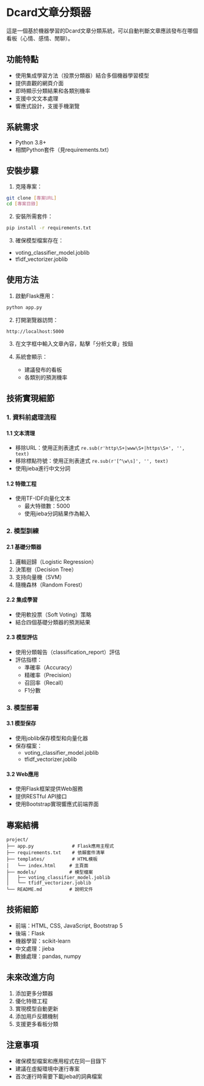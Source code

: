 # Dcard文章分類器

這是一個基於機器學習的Dcard文章分類系統，可以自動判斷文章應該發布在哪個看板（心情、感情、閒聊）。

## 功能特點

- 使用集成學習方法（投票分類器）結合多個機器學習模型
- 提供直觀的網頁介面
- 即時顯示分類結果和各類別機率
- 支援中文文本處理
- 響應式設計，支援手機瀏覽

## 系統需求

- Python 3.8+
- 相關Python套件（見requirements.txt）

## 安裝步驟

1. 克隆專案：
```bash
git clone [專案URL]
cd [專案目錄]
```

2. 安裝所需套件：
```bash
pip install -r requirements.txt
```

3. 確保模型檔案存在：
- voting_classifier_model.joblib
- tfidf_vectorizer.joblib

## 使用方法

1. 啟動Flask應用：
```bash
python app.py
```

2. 打開瀏覽器訪問：
```
http://localhost:5000
```

3. 在文字框中輸入文章內容，點擊「分析文章」按鈕

4. 系統會顯示：
   - 建議發布的看板
   - 各類別的預測機率

## 技術實現細節

### 1. 資料前處理流程

#### 1.1 文本清理
- 移除URL：使用正則表達式 `re.sub(r'http\S+|www\S+|https\S+', '', text)`
- 移除標點符號：使用正則表達式 `re.sub(r'[^\w\s]', '', text)`
- 使用jieba進行中文分詞

#### 1.2 特徵工程
- 使用TF-IDF向量化文本
  - 最大特徵數：5000
  - 使用jieba分詞結果作為輸入

### 2. 模型訓練

#### 2.1 基礎分類器
1. 邏輯迴歸（Logistic Regression）
2. 決策樹（Decision Tree）
3. 支持向量機（SVM）
4. 隨機森林（Random Forest）

#### 2.2 集成學習
- 使用軟投票（Soft Voting）策略
- 結合四個基礎分類器的預測結果

#### 2.3 模型評估
- 使用分類報告（classification_report）評估
- 評估指標：
  - 準確率（Accuracy）
  - 精確率（Precision）
  - 召回率（Recall）
  - F1分數

### 3. 模型部署

#### 3.1 模型保存
- 使用joblib保存模型和向量化器
- 保存檔案：
  - voting_classifier_model.joblib
  - tfidf_vectorizer.joblib

#### 3.2 Web應用
- 使用Flask框架提供Web服務
- 提供RESTful API接口
- 使用Bootstrap實現響應式前端界面

## 專案結構

```
project/
├── app.py              # Flask應用主程式
├── requirements.txt    # 依賴套件清單
├── templates/          # HTML模板
│   └── index.html     # 主頁面
├── models/            # 模型檔案
│   ├── voting_classifier_model.joblib
│   └── tfidf_vectorizer.joblib
└── README.md          # 說明文件
```

## 技術細節

- 前端：HTML, CSS, JavaScript, Bootstrap 5
- 後端：Flask
- 機器學習：scikit-learn
- 中文處理：jieba
- 數據處理：pandas, numpy

## 未來改進方向

1. 添加更多分類器
2. 優化特徵工程
3. 實現模型自動更新
4. 添加用戶反饋機制
5. 支援更多看板分類

## 注意事項

- 確保模型檔案和應用程式在同一目錄下
- 建議在虛擬環境中運行專案
- 首次運行時需要下載jieba的詞典檔案

